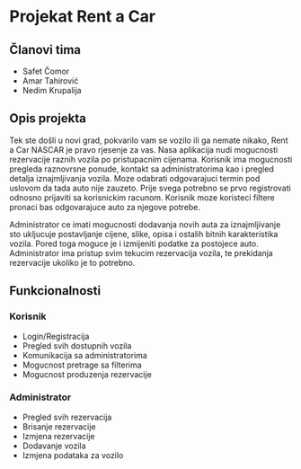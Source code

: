 # Projekat Rent a Car

## Članovi tima
* Safet Čomor
* Amar Tahirović
* Nedim Krupalija

## Opis projekta

Tek ste došli u novi grad, pokvarilo vam se vozilo ili ga nemate nikako, Rent a Car NASCAR je pravo rjesenje za vas. Nasa aplikacija nudi mogucnosti rezervacije raznih vozila po pristupacnim cijenama. Korisnik ima mogucnosti pregleda raznovrsne ponude, kontakt sa administratorima kao i pregled detalja iznajmljivanja vozila. Moze odabrati odgovarajuci termin pod uslovom da tada auto nije zauzeto. Prije svega potrebno se prvo registrovati odnosno prijaviti sa korisnickim racunom. Korisnik moze koristeci filtere pronaci bas odgovarajuce auto za njegove potrebe.

Administrator ce imati mogucnosti dodavanja novih auta za iznajmljivanje sto ukljucuje postavljanje cijene, slike, opisa i ostalih bitnih karakteristika vozila. Pored toga moguce je i izmijeniti podatke za postojece auto. Administrator ima pristup svim tekucim rezervacija vozila, te prekidanja rezervacije ukoliko je to potrebno.

## Funkcionalnosti
### Korisnik 
* Login/Registracija
* Pregled svih dostupnih vozila
* Komunikacija sa administratorima
* Mogucnost pretrage sa filterima
* Mogucnost produzenja rezervacije
### Administrator
* Pregled svih rezervacija
* Brisanje rezervacije
* Izmjena rezervacije
* Dodavanje vozila
* Izmjena podataka za vozilo
